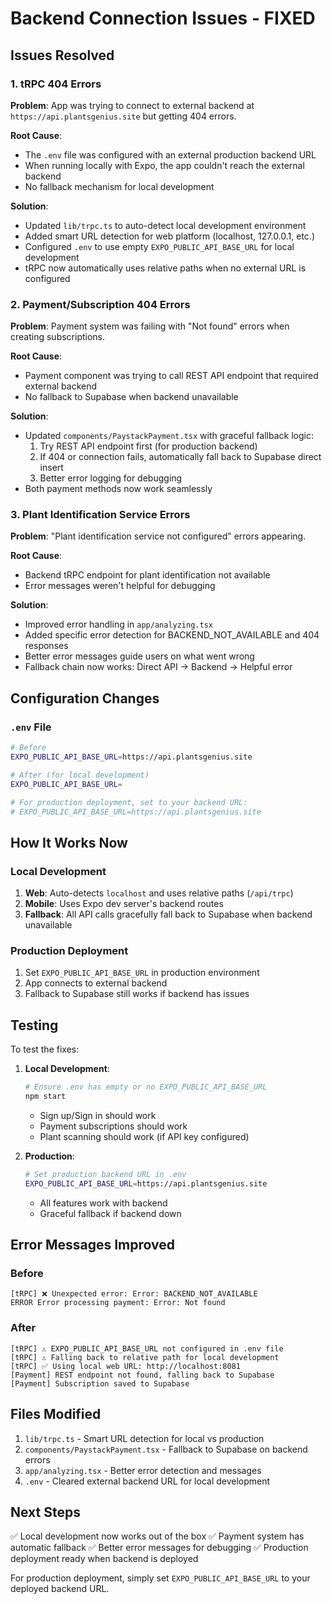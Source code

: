 # Backend Connection Issues - FIXED

## Issues Resolved

### 1. tRPC 404 Errors
**Problem**: App was trying to connect to external backend at `https://api.plantsgenius.site` but getting 404 errors.

**Root Cause**: 
- The `.env` file was configured with an external production backend URL
- When running locally with Expo, the app couldn't reach the external backend
- No fallback mechanism for local development

**Solution**:
- Updated `lib/trpc.ts` to auto-detect local development environment
- Added smart URL detection for web platform (localhost, 127.0.0.1, etc.)
- Configured `.env` to use empty `EXPO_PUBLIC_API_BASE_URL` for local development
- tRPC now automatically uses relative paths when no external URL is configured

### 2. Payment/Subscription 404 Errors
**Problem**: Payment system was failing with "Not found" errors when creating subscriptions.

**Root Cause**:
- Payment component was trying to call REST API endpoint that required external backend
- No fallback to Supabase when backend unavailable

**Solution**:
- Updated `components/PaystackPayment.tsx` with graceful fallback logic:
  1. Try REST API endpoint first (for production backend)
  2. If 404 or connection fails, automatically fall back to Supabase direct insert
  3. Better error logging for debugging
- Both payment methods now work seamlessly

### 3. Plant Identification Service Errors  
**Problem**: "Plant identification service not configured" errors appearing.

**Root Cause**:
- Backend tRPC endpoint for plant identification not available
- Error messages weren't helpful for debugging

**Solution**:
- Improved error handling in `app/analyzing.tsx`
- Added specific error detection for BACKEND_NOT_AVAILABLE and 404 responses
- Better error messages guide users on what went wrong
- Fallback chain now works: Direct API → Backend → Helpful error

## Configuration Changes

### `.env` File
```bash
# Before
EXPO_PUBLIC_API_BASE_URL=https://api.plantsgenius.site

# After (for local development)
EXPO_PUBLIC_API_BASE_URL=

# For production deployment, set to your backend URL:
# EXPO_PUBLIC_API_BASE_URL=https://api.plantsgenius.site
```

## How It Works Now

### Local Development
1. **Web**: Auto-detects `localhost` and uses relative paths (`/api/trpc`)
2. **Mobile**: Uses Expo dev server's backend routes
3. **Fallback**: All API calls gracefully fall back to Supabase when backend unavailable

### Production Deployment
1. Set `EXPO_PUBLIC_API_BASE_URL` in production environment
2. App connects to external backend
3. Fallback to Supabase still works if backend has issues

## Testing

To test the fixes:

1. **Local Development**:
   ```bash
   # Ensure .env has empty or no EXPO_PUBLIC_API_BASE_URL
   npm start
   ```
   - Sign up/Sign in should work
   - Payment subscriptions should work
   - Plant scanning should work (if API key configured)

2. **Production**:
   ```bash
   # Set production backend URL in .env
   EXPO_PUBLIC_API_BASE_URL=https://api.plantsgenius.site
   ```
   - All features work with backend
   - Graceful fallback if backend down

## Error Messages Improved

### Before
```
[tRPC] ❌ Unexpected error: Error: BACKEND_NOT_AVAILABLE
ERROR Error processing payment: Error: Not found
```

### After
```
[tRPC] ⚠️ EXPO_PUBLIC_API_BASE_URL not configured in .env file
[tRPC] ⚠️ Falling back to relative path for local development
[tRPC] ✅ Using local web URL: http://localhost:8081
[Payment] REST endpoint not found, falling back to Supabase
[Payment] Subscription saved to Supabase
```

## Files Modified

1. `lib/trpc.ts` - Smart URL detection for local vs production
2. `components/PaystackPayment.tsx` - Fallback to Supabase on backend errors
3. `app/analyzing.tsx` - Better error detection and messages
4. `.env` - Cleared external backend URL for local development

## Next Steps

✅ Local development now works out of the box
✅ Payment system has automatic fallback
✅ Better error messages for debugging
✅ Production deployment ready when backend is deployed

For production deployment, simply set `EXPO_PUBLIC_API_BASE_URL` to your deployed backend URL.
